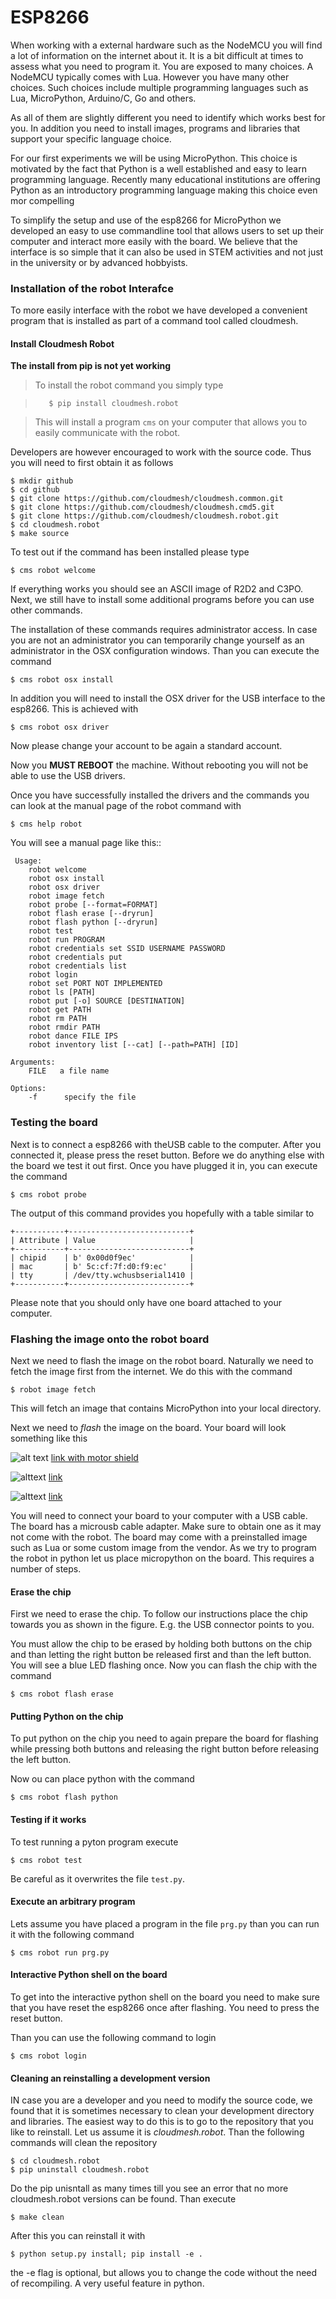 # ESP8266

When working with a external hardware such as the NodeMCU you will
find a lot of information on the internet about it. It is a bit
difficult at times to assess what you need to program it. You are
exposed to many choices. A NodeMCU typically comes with Lua. However
you have many other choices.  Such choices include multiple
programming languages such as Lua, MicroPython, Arduino/C, Go and
others.

As all of them are slightly different you need to identify which works
best for you. In addition you need to install images, programs and
libraries that support your specific language choice.
 
For our first experiments we will be using MicroPython. This choice is
motivated by the fact that Python is a well established and easy to
learn programming language. Recently many educational institutions are
offering Python as an introductory programming language making this
choice even mor compelling
 
To simplify the setup and use of the esp8266 for MicroPython we
developed an easy to use commandline tool that allows users to set up
their computer and interact more easily with the board. We believe
that the interface is so simple that it can also be used in STEM
activities and not just in the university or by advanced hobbyists.


### Installation of the robot Interafce

To more easily interface with the robot we have developed a convenient
program that is installed as part of a command tool called cloudmesh.



#### Install Cloudmesh Robot 

**The install from pip is not yet working**

> To install the robot command you simply type

>	     $ pip install cloudmesh.robot

> This will install a program `cms` on your computer that allows you to
> easily communicate with the robot. 

Developers are however encouraged to work with the source code. Thus
you will need to first obtain it as follows

	$ mkdir github
	$ cd github
	$ git clone https://github.com/cloudmesh/cloudmesh.common.git
	$ git clone https://github.com/cloudmesh/cloudmesh.cmd5.git
	$ git clone https://github.com/cloudmesh/cloudmesh.robot.git
	$ cd cloudmesh.robot
	$ make source

To test out if the command has been
installed please type

    $ cms robot welcome
    
If everything works you should see an ASCII image of R2D2 and
C3PO. Next, we still have to install some additional programs before
you can use other commands. 

The installation of these commands requires administrator access. In
case you are not an administrator you can temporarily change yourself
as an administrator in the OSX configuration windows.  Than you can
execute the command

	$ cms robot osx install
	
In addition you will need to install the OSX driver for the USB
interface to the esp8266. This is achieved with

	$ cms robot osx driver
	
Now please change your account to be again a standard account.
	
Now you **MUST REBOOT** the machine. Without rebooting you will not be
able to use the USB drivers.

Once you have successfully installed the drivers and the commands you
can look at the manual page of the robot command with

    $ cms help robot

You will see a manual page like this::

     Usage:
        robot welcome
        robot osx install
        robot osx driver
        robot image fetch
        robot probe [--format=FORMAT]
        robot flash erase [--dryrun]
        robot flash python [--dryrun]
        robot test
        robot run PROGRAM
        robot credentials set SSID USERNAME PASSWORD
        robot credentials put
        robot credentials list
        robot login
        robot set PORT NOT IMPLEMENTED
        robot ls [PATH]
        robot put [-o] SOURCE [DESTINATION]
        robot get PATH
        robot rm PATH
        robot rmdir PATH
        robot dance FILE IPS
        robot inventory list [--cat] [--path=PATH] [ID]

    Arguments:
        FILE   a file name

    Options:
        -f      specify the file


### Testing the board

Next is to connect a esp8266 with theUSB cable to the computer. After
you connected it, please press the reset button. Before we do anything
else with the board we test it out first. Once you have plugged it in,
you can execute the command

    $ cms robot probe

The output of this command provides you hopefully with a table similar to 
   
    +-----------+---------------------------+
    | Attribute | Value                     |
    +-----------+---------------------------+
    | chipid    | b' 0x00d0f9ec'            |
    | mac       | b' 5c:cf:7f:d0:f9:ec'     |
    | tty       | /dev/tty.wchusbserial1410 |
    +-----------+---------------------------+

Please note that you should only have one board attached to your computer.

### Flashing the image onto the robot board

Next we need to flash the image on the robot board. Naturally we need
to fetch the image first from the internet. We do this with the
command

    $ robot image fetch
    
This will fetch an image that contains MicroPython into your local
directory.

Next we need to *flash* the image on the board. Your board will look
something like this
    
![alt text](images/Official-font-b-DOIT-b-font-ESP-32-ESP-32S-ESP-32-Development-Board-font-b.jpg)
[link with motor shield](https://www.amazon.com/KOOKYE-ESP8266-NodeMcu-ESP-12E-Expansion/dp/B01C6MR62E/ref=sr_1_3?ie=UTF8&qid=1498599901&sr=8-3&keywords=esp8266++doit)

![alttext](images/feather.png)
[link](https://www.amazon.com/Adafruit-2821-Feather-HUZZAH-ESP8266/dp/B019MGW6N6/ref=sr_1_1?ie=UTF8&qid=1498599868&sr=8-1&keywords=esp8266++feather)

![alttext](images/esp8266-b.png) [link](https://www.amazon.com/HiLetgo-Version-NodeMCU-Internet-Development/dp/B010O1G1ES/ref=sr_1_3?ie=UTF8&qid=1498599733&sr=8-3&keywords=esp8266)

You will need to connect your board to your computer with a USB
cable. The board has a microusb cable adapter.  Make sure to obtain
one as it may not come with the robot.  The board may come with a
preinstalled image such as Lua or some custom image from the
vendor. As we try to program the robot in python let us place
micropython on the board. This requires a number of steps.

#### Erase the chip 

First we need to erase the chip. To follow our instructions place the
chip towards you as shown in the figure. E.g. the USB connector points
to you.

You must allow the chip to be erased by holding both buttons on the
chip and than letting the right button be released first and than the
left button. You will see a blue LED flashing once.  Now you can flash
the chip with the command

    $ cms robot flash erase

#### Putting Python on the chip

To put python on the chip you need to again prepare the board for
flashing while pressing both buttons and releasing the right button
before releasing the left button.

Now ou can place python with the command 

    $ cms robot flash python 
    

#### Testing if it works


To test running a pyton program execute

    $ cms robot test
    
Be careful as it overwrites the file `test.py`.

#### Execute an arbitrary program

Lets assume you have placed a program in the file `prg.py` than you can 
run it with the following command

    $ cms robot run prg.py

#### Interactive Python shell on the board

To get into the interactive python shell on the board you need to make
sure that you have reset the esp8266 once after flashing. You need to
press the reset button.

Than you can use the following command to login

    $ cms robot login
    
    
#### Cleaning an reinstalling a development version

IN case you are a developer and you need to modify the source code, we
found that it is sometimes necessary to clean your development
directory and libraries. The easiest way to do this is to go to the
repository that you like to reinstall. Let us assume it is
*cloudmesh.robot*. Than the following commands will clean the
repository


    $ cd cloudmesh.robot
    $ pip uninstall cloudmesh.robot
    
 Do the pip unisntall as many times till you see an error that no more
 cloudmesh.robot versions can be found. Than execute
 
    $ make clean
    
After this you can reinstall it with 
    
    $ python setup.py install; pip install -e .

the -e flag is optional, but allows you to change the code without the
need of recompiling. A very useful feature in python.
